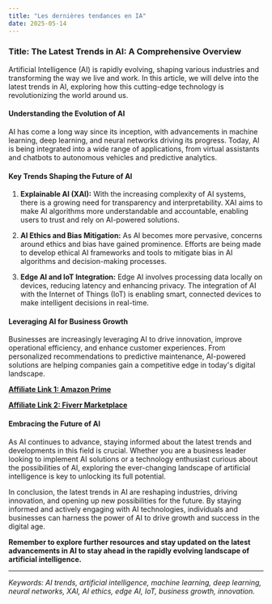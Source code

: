 ```yaml
---
title: "Les dernières tendances en IA"
date: 2025-05-14
---
```


### Title: The Latest Trends in AI: A Comprehensive Overview

Artificial Intelligence (AI) is rapidly evolving, shaping various industries and transforming the way we live and work. In this article, we will delve into the latest trends in AI, exploring how this cutting-edge technology is revolutionizing the world around us.

#### Understanding the Evolution of AI

AI has come a long way since its inception, with advancements in machine learning, deep learning, and neural networks driving its progress. Today, AI is being integrated into a wide range of applications, from virtual assistants and chatbots to autonomous vehicles and predictive analytics.

#### Key Trends Shaping the Future of AI

1. **Explainable AI (XAI):** With the increasing complexity of AI systems, there is a growing need for transparency and interpretability. XAI aims to make AI algorithms more understandable and accountable, enabling users to trust and rely on AI-powered solutions.

2. **AI Ethics and Bias Mitigation:** As AI becomes more pervasive, concerns around ethics and bias have gained prominence. Efforts are being made to develop ethical AI frameworks and tools to mitigate bias in AI algorithms and decision-making processes.

3. **Edge AI and IoT Integration:** Edge AI involves processing data locally on devices, reducing latency and enhancing privacy. The integration of AI with the Internet of Things (IoT) is enabling smart, connected devices to make intelligent decisions in real-time.

#### Leveraging AI for Business Growth

Businesses are increasingly leveraging AI to drive innovation, improve operational efficiency, and enhance customer experiences. From personalized recommendations to predictive maintenance, AI-powered solutions are helping companies gain a competitive edge in today's digital landscape.

**[Affiliate Link 1: Amazon Prime](https://www.amazon.fr/amazonprime?_encoding=UTF8&primeCampaignId=prime_assoc_ft&tag=zenzen0d-21France)**

**[Affiliate Link 2: Fiverr Marketplace](https://go.fiverr.com/visit/?bta=1071918&brand=fiverrmarketplace)**

#### Embracing the Future of AI

As AI continues to advance, staying informed about the latest trends and developments in this field is crucial. Whether you are a business leader looking to implement AI solutions or a technology enthusiast curious about the possibilities of AI, exploring the ever-changing landscape of artificial intelligence is key to unlocking its full potential.

In conclusion, the latest trends in AI are reshaping industries, driving innovation, and opening up new possibilities for the future. By staying informed and actively engaging with AI technologies, individuals and businesses can harness the power of AI to drive growth and success in the digital age.

**Remember to explore further resources and stay updated on the latest advancements in AI to stay ahead in the rapidly evolving landscape of artificial intelligence.**

---
*Keywords: AI trends, artificial intelligence, machine learning, deep learning, neural networks, XAI, AI ethics, edge AI, IoT, business growth, innovation.*